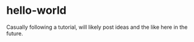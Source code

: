 # hello-world
Casually following a tutorial, will likely post ideas and the like here in the future.
